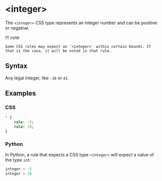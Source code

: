 # &lt;integer&gt;

The `<integer>` CSS type represents an integer number and can be positive or negative.

!!! note

    Some CSS rules may expect an `<integer>` within certain bounds. If that is the case, it will be noted in that rule.

## Syntax

Any legal integer, like `-10` or `42`.

## Examples

### CSS

```sass
* {
    rule: -5;
    rule: 10;
}
```

### Python

In Python, a rule that expects a CSS type `<integer>` will expect a value of the type `int`:

```py
integer = -5
integer = 10
```
